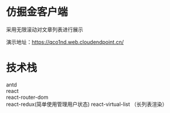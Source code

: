 # 仿掘金客户端
采用无限滚动对文章列表进行展示

演示地址：https://qco1nd.web.cloudendpoint.cn/

# 技术栈 
antd    
react    
react-router-dom    
react-redux(简单使用管理用户状态) 
react-virtual-list （长列表渲染） 
